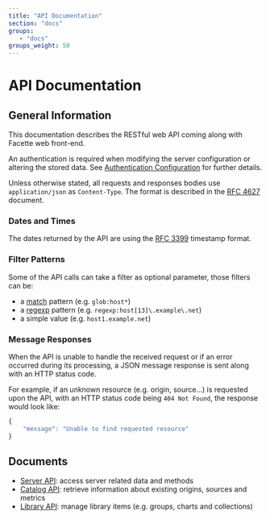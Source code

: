 ```yaml
---
title: "API Documentation"
section: "docs"
groups:
   - "docs"
groups_weight: 50
---
```


# API Documentation

## General Information

This documentation describes the RESTful web API coming along with Facette web front-end.

An authentication is required when modifying the server configuration or altering the stored data. See
[Authentication Configuration](/docs/configuration/authentication) for further details.

Unless otherwise stated, all requests and responses bodies use `application/json` as `Content-Type`. The format is
described in the [RFC 4627][0] document.

### Dates and Times

The dates returned by the API are using the [RFC 3399][1] timestamp format.

### Filter Patterns

Some of the API calls can take a filter as optional parameter, those filters can be:

 * a [match][2] pattern (e.g. `glob:host*`)
 * a [regexp][3] pattern (e.g. `regexp:host[13]\.example\.net`)
 * a simple value (e.g. `host1.example.net`)

### Message Responses

When the API is unable to handle the received request or if an error occurred during its processing, a JSON message
response is sent along with an HTTP status code.

For example, if an unknown resource (e.g. origin, source…) is requested upon the API, with an HTTP status code being
`404 Not Found`, the response would look like:

```javascript
{
    "message": "Unable to find requested resource"
}
```

## Documents

 * [Server API](/docs/api/server): access server related data and methods
 * [Catalog API](/docs/api/catalog): retrieve information about existing origins, sources and metrics
 * [Library API](/docs/api/library): manage library items (e.g. groups, charts and collections)


[0]: http://www.ietf.org/rfc/rfc4627.txt
[1]: http://www.ietf.org/rfc/rfc3339.txt
[2]: http://golang.org/pkg/path/#Match
[3]: https://code.google.com/p/re2/wiki/Syntax
